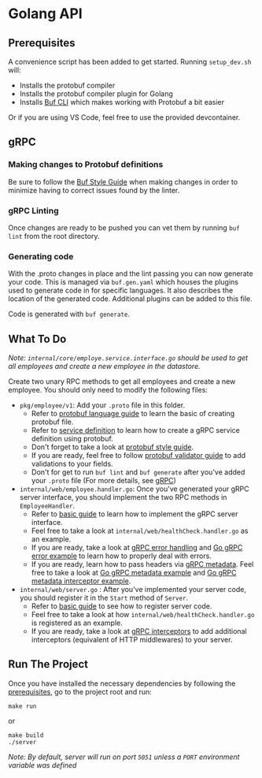# Golang API

## Prerequisites

A convenience script has been added to get started. Running `setup_dev.sh` will:

- Installs the protobuf compiler
- Installs the protobuf compiler plugin for Golang
- Installs [Buf CLI](https://buf.build/docs/) which makes working with Protobuf a bit easier

Or if you are using VS Code, feel free to use the provided devcontainer.

## gRPC

### Making changes to Protobuf definitions

Be sure to follow the [Buf Style Guide](https://buf.build/docs/best-practices/style-guide/)
when making changes in order to minimize having to correct issues found by the linter.

### gRPC Linting

Once changes are ready to be pushed you can vet them by running `buf lint` from the root directory.

### Generating code

With the .proto changes in place and the lint passing you can now generate your code.
This is managed via `buf.gen.yaml` which houses the plugins used to generate code in for
specific languages. It also describes the location of the generated code. 
Additional plugins can be added to this file.

Code is generated with `buf generate`.

## What To Do

*Note: `internal/core/employe.service.interface.go` should be used to get all employees and create a new employee in the datastore.*

Create two unary RPC methods to get all employees and create a new employee. You should only need to modify the following files:

- `pkg/employee/v1`: Add your `.proto` file in this folder.
  - Refer to [protobuf language guide](https://protobuf.dev/programming-guides/proto3/) to learn the basic of creating protobuf file.
  - Refer to [service definition](https://github.com/bufbuild/protovalidate#implementing-validation-constraints) to learn how to create a gRPC service definition using protobuf.
  - Don't forget to take a look at [protobuf style guide](https://buf.build/docs/best-practices/style-guide).
  - If you are ready, feel free to follow [protobuf validator guide](https://github.com/bufbuild/protovalidate#implementing-validation-constraints) to add validations to your fields.
  - Don't for get to run `buf lint` and `buf generate` after you've added your `.proto` file (For more details, see [gRPC](#grpc))
- `internal/web/employee.handler.go`: Once you've generated your gRPC server interface, you should implement the two RPC methods in `EmployeeHandler`.
  - Refer to [basic guide](https://grpc.io/docs/languages/go/basics/#server) to learn how to implement the gRPC server interface.
  - Feel free to take a look at `internal/web/healthCheck.handler.go` as an example.
  - If you are ready, take a look at [gRPC error handling](https://grpc.io/docs/guides/error/) and [Go gRPC error example](https://github.com/avinassh/grpc-errors/blob/master/go/server.go) to learn how to properly deal with errors.
  - If you are ready, learn how to pass headers via [gRPC metadata](https://grpc.io/docs/guides/metadata/). Feel free to take a look at [Go gRPC metadata example](https://github.com/grpc/grpc-go/tree/master/examples/features/metadata) and  [Go gRPC metadata interceptor example](https://github.com/grpc/grpc-go/tree/master/examples/features/metadata_interceptor).
- `internal/web/server.go` : After you've implemented your server code, you should register it in the `Start` method of `Server`.
  - Refer to [basic guide](https://grpc.io/docs/languages/go/basics/#starting-the-server) to see how to register server code.
  - Feel free to take a look at how `internal/web/healthCheck.handler.go` is registered as an example.
  - If you are ready, take a look at [gRPC interceptors](https://github.com/grpc-ecosystem/go-grpc-middleware) to add additional interceptors (equivalent of HTTP middlewares) to your server.

## Run The Project

Once you have installed the necessary dependencies by following the [prerequisites](#prerequisites), go to the project root and run:

```
make run
```

or

```
make build
./server
```

*Note: By default, server will run on port `5051` unless a `PORT` environment variable was defined*
